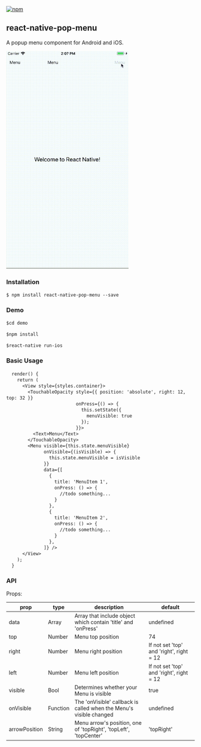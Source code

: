 [![npm](https://img.shields.io/npm/v/npm.svg?style=flat-square)](https://www.npmjs.com/package/react-native-pop-menu)

## react-native-pop-menu

A popup menu component for Android and iOS.

<img src="demo.gif" width="327" height="581">

### Installation

```
$ npm install react-native-pop-menu --save
```

### Demo

```
$cd demo
```

```
$npm install
```

```
$react-native run-ios
```

### Basic Usage

```
  render() {
    return (
      <View style={styles.container}>
        <TouchableOpacity style={{ position: 'absolute', right: 12, top: 32 }}
                          onPress={() => {
                            this.setState({
                              menuVisible: true
                            });
                          }}>
          <Text>Menu</Text>
        </TouchableOpacity>
        <Menu visible={this.state.menuVisible}
              onVisible={(isVisible) => {
                this.state.menuVisible = isVisible
              }} 
              data={[
                {
                  title: 'MenuItem 1',
                  onPress: () => {
                    //todo something...
                  }
                },
                {
                  title: 'MenuItem 2',
                  onPress: () => {
                    //todo something...
                  }
                },
              ]} />
      </View>
    );
  }
```

### API

Props:

|prop|type|description|default|
|-----|-----|-----|-----|
|data|Array|Array that include object which contain 'title' and 'onPress'|undefined|
|top|Number|Menu top position|74|
|right|Number|Menu right position|If not set 'top' and 'right', right = 12|
|left|Number|Menu left position|If not set 'top' and 'right', right = 12|
|visible|Bool|Determines whether your Menu is visible|true|
|onVisible|Function|The 'onVisible' callback is called when the Menu's visible changed|undefined|
|arrowPosition|String|Menu arrow's position, one of 'topRight', 'topLeft', 'topCenter'|'topRight'|

